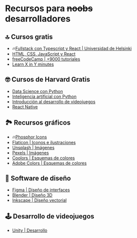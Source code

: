 # Recursos para ~~noobs~~ desarrolladores

## 🔝 Cursos gratis

- 🔥[Fullstack con Typescript y React | Universidad de Helsinki](https://fullstackopen.com/es/)
- [HTML, CSS, JavaScript y React](https://scrimba.com/pricing)
- [freeCodeCamp | +9000 tutoriales](https://www.freecodecamp.org/)
- [Learn X in Y minutes](https://learnxinyminutes.com/)

## 🤓 Cursos de Harvard Gratis

- [Data Science con Python](https://www.edx.org/course/introduction-to-data-science-with-python)
- [Inteligencia artificial con Python](https://www.edx.org/course/cs50s-introduction-to-artificial-intelligence-with-python)
- [Introducción al desarrollo de videojuegos](https://www.edx.org/course/cs50s-introduction-to-game-development)
- [React Native](https://www.edx.org/course/cs50s-mobile-app-development-with-react-native)

## 🏞 Recursos gráficos

- 🔥[Phosphor Icons](https://phosphoricons.com/)
- [Flaticon | Iconos e ilustraciones ](https://www.flaticon.es/)
- [Unsplash | Imágenes](https://unsplash.com/es)
- [Pexels | Imágenes](https://www.pexels.com/es-es/)
- [Coolors | Esquemas de colores](https://www.pexels.com/es-es/)
- [Adobe Colors | Esquemas de colores](https://color.adobe.com/es/explore)

## 🎨 Software de diseño

- [Figma | Diseño de interfaces](https://www.figma.com/)
- [Blender | Diseño 3D](https://www.figma.com/)
- [Inkscape | Diseño vectorial](https://inkscape.org/es/)

## 🕹 Desarrollo de videojuegos

- [Unity | Desarrollo](https://store.unity.com/#plans-individual)
